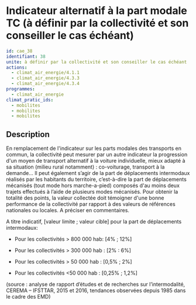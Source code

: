 # Indicateur alternatif à la part modale TC (à définir par la collectivité et son conseiller le cas échéant)
```yaml
id: cae_38
identifiant: 38
unite: à définir par la collectivité et son conseiller le cas échéant
actions:
  - climat_air_energie/4.1.1
  - climat_air_energie/4.3.3
  - climat_air_energie/4.3.4
programmes:
  - climat_air_energie
climat_pratic_ids:
  - mobilites
  - mobilites
  - mobilites
```
## Description
En remplacement de l'indicateur sur les parts modales des transports en commun, la collectivité peut mesurer par un autre indicateur la progression d'un moyen de transport alternatif à la voiture individuelle, mieux adapté à sa situation (milieu rural notamment) : co-voiturage, transport à la demande... Il peut également s’agir de la part de déplacements intermodaux réalisés par les habitants du territoire, c’est-à-dire la part de déplacements mécanisés (tout mode hors marche-a-pied)  composés d'au moins deux trajets effectués à l’aide de plusieurs modes mécanisés. Pour obtenir la totalité des points, la valeur collectée doit témoigner d'une bonne performance de la collectivité par rapport à des valeurs de références nationales ou locales. A préciser en commentaires.

A titre indicatif,  [valeur limite ; valeur cible] pour la part de déplacements intermodaux:

- Pour les collectivités > 800 000 hab: [4% ; 12%]

- Pour les collectivités > 300 000 hab :  [2% : 6%]

- Pour les collectivités > 50 000 hab : [0,5% ; 2%]

- Pour les collectivités <50 000 hab : [0,25% ; 1,2%]

(source : analyse de rapport d’études et de recherches sur l’intermodalité, CEREMA – IFSTTAR, 2015 et 2016, tendances observées depuis 1985 dans le cadre des EMD)




